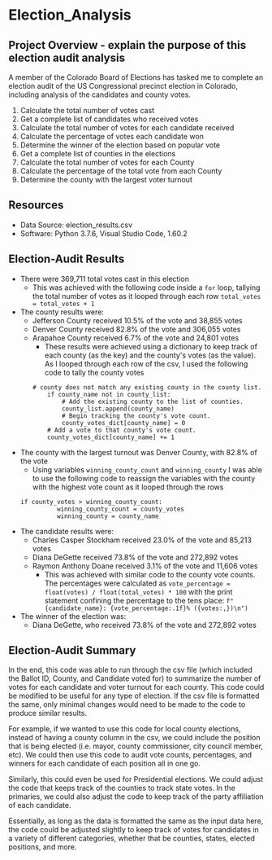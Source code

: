 # Election_Analysis
## Project Overview - explain the purpose of this election audit analysis

A member of the Colorado Board of Elections has tasked me to complete an election audit of the US Congressional precinct election in Colorado, including analysis of the candidates and county votes.

1. Calculate the total number of votes cast
2. Get a complete list of candidates who received votes
3. Calculate the total number of votes for each candidate received
4. Calculate the percentage of votes each candidate won
5. Determine the winner of the election based on popular vote
6. Get a complete list of counties in the elections
7. Calculate the total number of votes for each County
8. Calculate the percentage of the total vote from each County
9. Determine the county with the largest voter turnout

## Resources

- Data Source: election_results.csv
- Software: Python 3.7.6, Visual Studio Code, 1.60.2

## Election-Audit Results

- There were 369,711 total votes cast in this election
    - This was achieved with the following code inside a `for` loop, tallying the total number of votes as it looped through each row
    `total_votes = total_votes + 1`
- The county results were:
  - Jefferson County received 10.5% of the vote and 38,855 votes
  - Denver County received 82.8% of the vote and 306,055 votes
  - Arapahoe County received 6.7% of the vote and 24,801 votes
    - These results were achieved using a dictionary to keep track of each county (as the key) and the county's votes (as the value). As I looped through each row of the csv, I used the following code to tally the county votes
    ```
    # county does not match any existing county in the county list.
        if county_name not in county_list:
            # Add the existing county to the list of counties.
            county_list.append(county_name)
            # Begin tracking the county's vote count.
            county_votes_dict[county_name] = 0
        # Add a vote to that county's vote count.
        county_votes_dict[county_name] += 1
    ```
- The county with the largest turnout was Denver County, with 82.8% of the vote
  - Using variables `winning_county_count` and `winning_county` I was able to use the following code to reassign the variables with the county with the highest vote count as it looped through the rows
  ```
  if county_votes > winning_county_count:
            winning_county_count = county_votes
            winning_county = county_name
  ```
- The candidate results were:
  - Charles Casper Stockham received 23.0% of the vote and 85,213 votes
  - Diana DeGette received 73.8% of the vote and 272,892 votes
  - Raymon Anthony Doane received 3.1% of the vote and 11,606 votes
    - This was achieved with similar code to the county vote counts. The percentages were calculated as `vote_percentage = float(votes) / float(total_votes) * 100` with the print statement confining the percentage to the tens place: `f"{candidate_name}: {vote_percentage:.1f}% ({votes:,})\n")`
- The winner of the election was:
  - Diana DeGette, who received 73.8% of the vote and 272,892 votes

## Election-Audit Summary

In the end, this code was able to run through the csv file (which included the Ballot ID, County, and Candidate voted for) to summarize the number of votes for each candidate and voter turnout for each county. This code could be modified to be useful for any type of election. If the csv file is formatted the same, only minimal changes would need to be made to the code to produce similar results.

For example, if we wanted to use this code for local county elections, instead of having a county column in the csv, we could include the position that is being elected (i.e. mayor, county commissioner, city council member, etc). We could then use this code to audit vote counts, percentages, and winners for each candidate of each position all in one go.

Similarly, this could even be used for Presidential elections. We could adjust the code that keeps track of the counties to track state votes. In the primaries, we could also adjust the code to keep track of the party affiliation of each candidate.

Essentially, as long as the data is formatted the same as the input data here, the code could be adjusted slightly to keep track of votes for candidates in a variety of different categories, whether that be counties, states, elected positions, and more.
